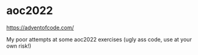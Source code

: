 # aoc2022
https://adventofcode.com/

My poor attempts at some aoc2022 exercises (ugly ass code, use at your own risk!)
